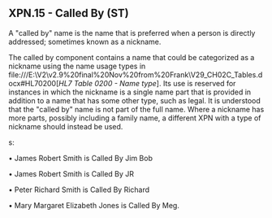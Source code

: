 ## XPN.15 - Called By (ST)

A "called by" name is the name that is preferred when a person is directly addressed; sometimes known as a nickname.

The called by component contains a name that could be categorized as a nickname using the name usage types in file:///E:\V2\v2.9%20final%20Nov%20from%20Frank\V29_CH02C_Tables.docx#HL70200[_HL7 Table 0200 - Name type_]. Its use is reserved for instances in which the nickname is a single name part that is provided in addition to a name that has some other type, such as legal. It is understood that the "called by" name is not part of the full name. Where a nickname has more parts, possibly including a family name, a different XPN with a type of nickname should instead be used.

s:

• James Robert Smith is Called By Jim Bob

• James Robert Smith is Called By JR

• Peter Richard Smith is Called By Richard

• Mary Margaret Elizabeth Jones is Called By Meg.
